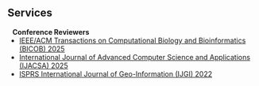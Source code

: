 ## Services

<h4 style="margin:0 10px 0;">Conference Reviewers</h4>

<ul style="margin:0 0 5px;">
  <li><a href="https://sceweb.sce.uhcl.edu/bicob25/"><autocolor>IEEE/ACM Transactions on Computational Biology and Bioinformatics (BICOB) 2025</autocolor></a></li>
  <li><a href="https://thesai.org/Publications/IJACSA"><autocolor>International Journal of Advanced Computer Science and Applications (IJACSA) 2025</autocolor></a></li>
  <li><a href="https://eccv2022.ecva.net/"><autocolor>ISPRS International Journal of Geo-Information (IJGI) 2022</autocolor></a></li>
</ul>

<!-- <h4 style="margin:0 10px 0;">Journal Reviewers</h4>

<ul style="margin:0 0 20px;">
  <li><a href="https://www.computer.org/csdl/journal/tp"><autocolor>IEEE Transactions on Pattern Analysis and Machine Intelligence (TPAMI)</autocolor></a></li>
  <li><a href="https://www.springer.com/journal/11263"><autocolor>International Journal of Computer Vision (IJCV)</autocolor></a></li>
</ul> -->